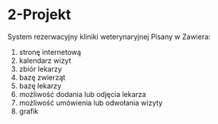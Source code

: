 # 2-Projekt
System rezerwacyjny kliniki weterynaryjnej
Pisany w 
Zawiera:
1. stronę internetową
2. kalendarz wizyt
3. zbiór lekarzy
4. bazę zwierząt
5. bazę lekarzy
6. możliwość dodania lub odjęcia lekarza
7. możliwość umówienia lub odwołania wizyty
8. grafik
